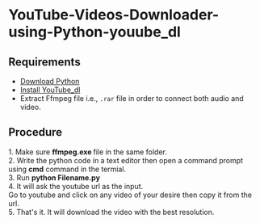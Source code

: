 # YouTube-Videos-Downloader-using-Python-youube_dl

## Requirements

<ul>
  <li><a href="https://www.python.org/downloads/" target="_blank"> Download Python </a></li>
  <li><a href="https://pypi.org/project/youtube_dl/" target="_blank">Install YouTube_dl </a></li>
  <li> Extract Ffmpeg file i.e., <code>.rar</code> file in order to connect both audio and video. </li>
</ul>

## Procedure
<p>
  1. Make sure <b> ffmpeg.exe </b> file in the same folder. <br/>
  2. Write the python code in a text editor then open a command prompt using <b>cmd</b>  command in the termial. <br/>
  3. Run <b> python Filename.py </b> <br/>
  4. It will ask the youtube url as the input. <br/> Go to youtube and click on any video of your desire then copy it from the url. <br>
  5. That's it. It will download the video with the best resolution.
 </p>

